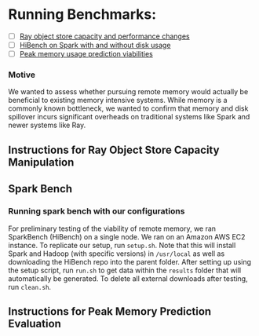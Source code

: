 # Running Benchmarks:
- [ ] [Ray object store capacity and performance changes](#instructions-for-ray-object-store-capacity-manipulation)
- [ ] [HiBench on Spark with and without disk usage](#instructions-for-running-spark-bench)
- [ ] [Peak memory usage prediction viabilities](#instructions-for-peak-memory-prediction-evaluation)

### Motive
We wanted to assess whether pursuing remote memory would actually be beneficial to existing memory intensive systems. While memory is a commonly known bottleneck, we wanted to confirm that memory and disk spillover incurs significant overheads on traditional systems like Spark and newer systems like Ray. 

## Instructions for Ray Object Store Capacity Manipulation

## Spark Bench
### Running spark bench with our configurations
For preliminary testing of the viability of remote memory, we ran SparkBench (HiBench) on a single node. We ran on an Amazon AWS EC2 instance. To replicate our setup, run `setup.sh`. Note that this will install Spark and Hadoop (with specific versions) in `/usr/local` as well as downloading the HiBench repo into the parent folder. After setting up using the setup script, run `run.sh` to get data within the `results` folder that will automatically be generated. To delete all external downloads after testing, run `clean.sh`.

## Instructions for Peak Memory Prediction Evaluation